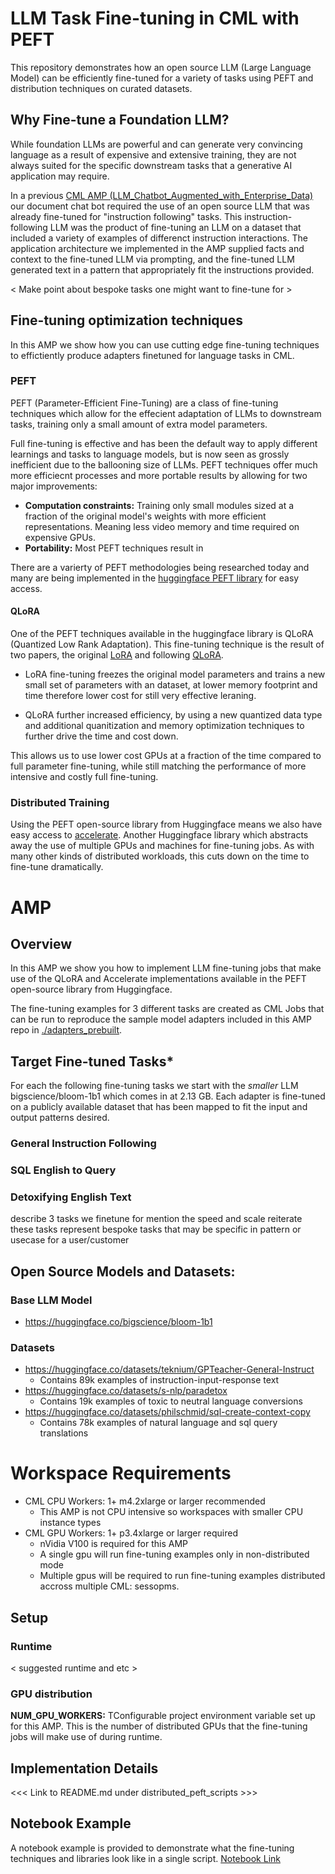 # LLM Task Fine-tuning in CML with PEFT

This repository demonstrates how an open source LLM (Large Language Model) can be efficiently fine-tuned for a variety of tasks using PEFT and distribution techniques on curated datasets.

## Why Fine-tune a Foundation LLM?
While foundation LLMs are powerful and can generate very convincing language as a result of expensive and extensive training, they are not always suited for the specific downstream tasks that a generative AI application may require.

In a previous [CML AMP (LLM_Chatbot_Augmented_with_Enterprise_Data)](https://github.com/cloudera/CML_AMP_LLM_Chatbot_Augmented_with_Enterprise_Data) our document chat bot required the use of an open source LLM that was already fine-tuned for "instruction following" tasks. This instruction-following LLM was the product of fine-tuning an LLM on a dataset that included a variety of examples of differenct instruction interactions. The application architecture we implemented in the AMP supplied facts and context to the fine-tuned LLM via prompting, and the fine-tuned LLM generated text in a pattern that appropriately fit the instructions provided.

\< Make point about bespoke tasks one might want to fine-tune for \>

## Fine-tuning optimization techniques
In this AMP we show how you can use cutting edge fine-tuning techniques to effictiently produce adapters finetuned for language tasks in CML.
### PEFT
PEFT (Parameter-Efficient Fine-Tuning) are a class of fine-tuning techniques which allow for the effecient adaptation of LLMs to downstream tasks, training only a small amount of extra model parameters. 

Full fine-tuning is effective and has been the default way to apply different learnings and tasks to language models, but is now seen as grossly inefficient due to the ballooning size of LLMs. PEFT techniques offer much more efficiecnt processes and more portable results by allowing for two major improvements:
- **Computation constraints:** Training only small modules sized at a fraction of the original model's weights with more efficient representations. Meaning less video memory and time required on expensive GPUs.
- **Portability:** Most PEFT techniques result in 

There are a varierty of PEFT methodologies being researched today and many are being implemented in the [huggingface PEFT library](https://github.com/huggingface/peft) for easy access.

#### QLoRA
One of the PEFT techniques available in the huggingface library is QLoRA (Quantized Low Rank Adaptation). This fine-tuning technique is the result of two papers, the original [LoRA](https://arxiv.org/abs/2106.09685) and following [QLoRA](https://arxiv.org/abs/2305.14314).

- LoRA fine-tuning freezes the original model parameters and trains a new small set of parameters with an dataset, at lower memory footprint and time therefore lower cost for still very effective leraning.

- QLoRA further increased efficiency, by using a new quantized data type and additional quanitization and memory optimization techniques to further drive the time and cost down.

This allows us to use lower cost GPUs at a fraction of the time compared to full parameter fine-tuning, while still matching the performance of more intensive and costly full fine-tuning.

### Distributed Training
Using the PEFT open-source library from Huggingface means we also have easy access to [accelerate](https://github.com/huggingface/accelerate). Another Huggingface library which abstracts away the use of multiple GPUs and machines for fine-tuning jobs. As with many other kinds of distributed workloads, this cuts down on the time to fine-tune dramatically.

# AMP
## Overview
In this AMP we show you how to implement LLM fine-tuning jobs that make use of the QLoRA and Accelerate implementations available in the PEFT open-source library from Huggingface.

The fine-tuning examples for 3 different tasks are created as CML Jobs that can be run to reproduce the sample model adapters included in this AMP repo in [./adapters_prebuilt](./adapters_prebuilt).
## Target Fine-tuned Tasks*
For each the following fine-tuning tasks we start with the *smaller* LLM bigscience/bloom-1b1 which comes in at 2.13 GB. Each adapter is fine-tuned on a publicly available dataset that has been mapped to fit the input and output patterns desired.
### General Instruction Following
### SQL English to Query
### Detoxifying English Text

describe 3 tasks we finetune for
mention the speed and scale
reiterate these tasks represent bespoke tasks that may be specific in pattern or usecase for a user/customer
## Open Source Models and Datasets:
### Base LLM Model
- https://huggingface.co/bigscience/bloom-1b1

### Datasets
- https://huggingface.co/datasets/teknium/GPTeacher-General-Instruct
  - Contains 89k examples of instruction-input-response text
- https://huggingface.co/datasets/s-nlp/paradetox
  - Contains 19k examples of toxic to neutral language conversions
- https://huggingface.co/datasets/philschmid/sql-create-context-copy
  - Contains 78k examples of natural language and sql query translations

# Workspace Requirements
- CML CPU Workers: 	1+ m4.2xlarge or larger recommended
  - This AMP is not CPU intensive so workspaces with smaller CPU instance types 
- CML GPU Workers:	1+ p3.4xlarge or larger required
  - nVidia V100 is required for this AMP
  - A single gpu will run fine-tuning examples only in non-distributed mode
  - Multiple gpus will be required to run fine-tuning examples distributed accross multiple CML: sessopms.

## Setup 
### Runtime
 < suggested runtime and etc >
### GPU distribution
**NUM_GPU_WORKERS:** TConfigurable project environment variable set up for this AMP. This is the number of distributed GPUs that the fine-tuning jobs will make use of during runtime.

## Implementation Details
<<< Link to README.md under distributed_peft_scripts >>>

## Notebook Example
A notebook example is provided to demonstrate what the fine-tuning techniques and libraries look like in a single script. [Notebook Link](fine_tune_sample.ipynb)
